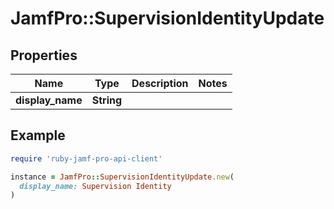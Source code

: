 # JamfPro::SupervisionIdentityUpdate

## Properties

| Name | Type | Description | Notes |
| ---- | ---- | ----------- | ----- |
| **display_name** | **String** |  |  |

## Example

```ruby
require 'ruby-jamf-pro-api-client'

instance = JamfPro::SupervisionIdentityUpdate.new(
  display_name: Supervision Identity
)
```

